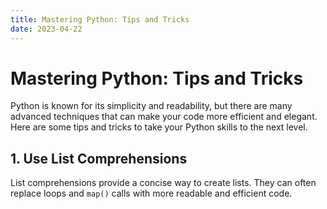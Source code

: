 ```yaml
---
title: Mastering Python: Tips and Tricks
date: 2023-04-22
---
```


# Mastering Python: Tips and Tricks

Python is known for its simplicity and readability, but there are many advanced techniques that can make your code more efficient and elegant. Here are some tips and tricks to take your Python skills to the next level.

## 1. Use List Comprehensions

List comprehensions provide a concise way to create lists. They can often replace loops and `map()` calls with more readable and efficient code.
